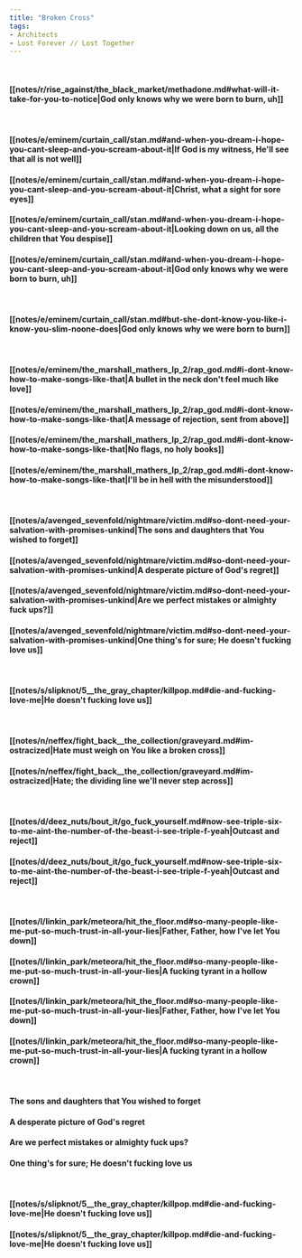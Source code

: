 ```yaml
---
title: "Broken Cross"
tags:
- Architects
- Lost Forever ∕∕ Lost Together
---
```

&nbsp;
#### [[notes/r/rise_against/the_black_market/methadone.md#what-will-it-take-for-you-to-notice|God only knows why we were born to burn, uh]]
&nbsp;
#### [[notes/e/eminem/curtain_call/stan.md#and-when-you-dream-i-hope-you-cant-sleep-and-you-scream-about-it|If God is my witness, He'll see that all is not well]]
#### [[notes/e/eminem/curtain_call/stan.md#and-when-you-dream-i-hope-you-cant-sleep-and-you-scream-about-it|Christ, what a sight for sore eyes]]
#### [[notes/e/eminem/curtain_call/stan.md#and-when-you-dream-i-hope-you-cant-sleep-and-you-scream-about-it|Looking down on us, all the children that You despise]]
#### [[notes/e/eminem/curtain_call/stan.md#and-when-you-dream-i-hope-you-cant-sleep-and-you-scream-about-it|God only knows why we were born to burn, uh]]
&nbsp;
#### [[notes/e/eminem/curtain_call/stan.md#but-she-dont-know-you-like-i-know-you-slim-noone-does|God only knows why we were born to burn]]
&nbsp;
#### [[notes/e/eminem/the_marshall_mathers_lp_2/rap_god.md#i-dont-know-how-to-make-songs-like-that|A bullet in the neck don't feel much like love]]
#### [[notes/e/eminem/the_marshall_mathers_lp_2/rap_god.md#i-dont-know-how-to-make-songs-like-that|A message of rejection, sent from above]]
#### [[notes/e/eminem/the_marshall_mathers_lp_2/rap_god.md#i-dont-know-how-to-make-songs-like-that|No flags, no holy books]]
#### [[notes/e/eminem/the_marshall_mathers_lp_2/rap_god.md#i-dont-know-how-to-make-songs-like-that|I'll be in hell with the misunderstood]]
&nbsp;
#### [[notes/a/avenged_sevenfold/nightmare/victim.md#so-dont-need-your-salvation-with-promises-unkind|The sons and daughters that You wished to forget]]
#### [[notes/a/avenged_sevenfold/nightmare/victim.md#so-dont-need-your-salvation-with-promises-unkind|A desperate picture of God's regret]]
#### [[notes/a/avenged_sevenfold/nightmare/victim.md#so-dont-need-your-salvation-with-promises-unkind|Are we perfect mistakes or almighty fuck ups?]]
#### [[notes/a/avenged_sevenfold/nightmare/victim.md#so-dont-need-your-salvation-with-promises-unkind|One thing's for sure; He doesn't fucking love us]]
&nbsp;
#### [[notes/s/slipknot/5__the_gray_chapter/killpop.md#die-and-fucking-love-me|He doesn't fucking love us]]
&nbsp;
#### [[notes/n/neffex/fight_back__the_collection/graveyard.md#im-ostracized|Hate must weigh on You like a broken cross]]
#### [[notes/n/neffex/fight_back__the_collection/graveyard.md#im-ostracized|Hate; the dividing line we'll never step across]]
&nbsp;
#### [[notes/d/deez_nuts/bout_it/go_fuck_yourself.md#now-see-triple-six-to-me-aint-the-number-of-the-beast-i-see-triple-f-yeah|Outcast and reject]]
#### [[notes/d/deez_nuts/bout_it/go_fuck_yourself.md#now-see-triple-six-to-me-aint-the-number-of-the-beast-i-see-triple-f-yeah|Outcast and reject]]
&nbsp;
#### [[notes/l/linkin_park/meteora/hit_the_floor.md#so-many-people-like-me-put-so-much-trust-in-all-your-lies|Father, Father, how I've let You down]]
#### [[notes/l/linkin_park/meteora/hit_the_floor.md#so-many-people-like-me-put-so-much-trust-in-all-your-lies|A fucking tyrant in a hollow crown]]
#### [[notes/l/linkin_park/meteora/hit_the_floor.md#so-many-people-like-me-put-so-much-trust-in-all-your-lies|Father, Father, how I've let You down]]
#### [[notes/l/linkin_park/meteora/hit_the_floor.md#so-many-people-like-me-put-so-much-trust-in-all-your-lies|A fucking tyrant in a hollow crown]]
&nbsp;
#### The sons and daughters that You wished to forget
#### A desperate picture of God's regret
#### Are we perfect mistakes or almighty fuck ups?
#### One thing's for sure; He doesn't fucking love us
&nbsp;
#### [[notes/s/slipknot/5__the_gray_chapter/killpop.md#die-and-fucking-love-me|He doesn't fucking love us]]
#### [[notes/s/slipknot/5__the_gray_chapter/killpop.md#die-and-fucking-love-me|He doesn't fucking love us]]
